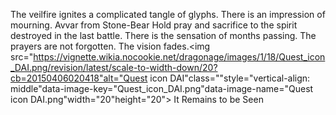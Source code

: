 The veilfire ignites a complicated tangle of glyphs. There is an impression of mourning. Avvar from Stone-Bear Hold pray and sacrifice to the spirit destroyed in the last battle. There is the sensation of months passing. The prayers are not forgotten. The vision fades.<img src="https://vignette.wikia.nocookie.net/dragonage/images/1/18/Quest_icon_DAI.png/revision/latest/scale-to-width-down/20?cb=20150406020418"alt="Quest icon DAI"class=""style="vertical-align: middle"data-image-key="Quest_icon_DAI.png"data-image-name="Quest icon DAI.png"width="20"height="20"> It Remains to be Seen